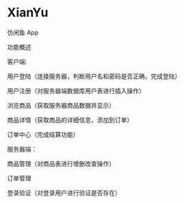 # XianYu

仿闲鱼 App 

功能概述

客户端:

用户登陆（连接服务器，判断用户名和密码是否正确，完成登陆）

用户注册（对服务器端数据库用户表进行插入操作）

浏览商品（获取服务器商品数据并显示）

商品详情（获取商品的详细信息，添加到订单）

订单中心（完成结算功能）



服务器端：

商品管理（对商品表进行增删改查操作）

订单管理

登录验证（对登录用户进行验证是否存在）

